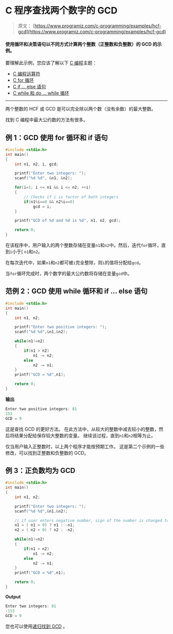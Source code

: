 # C 程序查找两个数字的 GCD

> 原文： [https://www.programiz.com/c-programming/examples/hcf-gcd](https://www.programiz.com/c-programming/examples/hcf-gcd)

#### 使用循环和决策语句以不同方式计算两个整数（正整数和负整数）的 GCD 的示例。

要理解此示例，您应该了解以下 [C 编程](/c-programming "C tutorial")主题：

*   [C 编程运算符](/c-programming/c-operators)
*   [C for 循环](/c-programming/c-for-loop)
*   [C if ... else 语句](/c-programming/c-if-else-statement)
*   [C while 和 do ... while 循环](/c-programming/c-do-while-loops)

* * *

两个整数的 HCF 或 GCD 是可以完全除以两个数（没有余数）的最大整数。

找到 C 编程中最大公约数的方法有很多。

## 例 1：GCD 使用 for 循环和 if 语句

```c
#include <stdio.h>
int main()
{
    int n1, n2, i, gcd;

    printf("Enter two integers: ");
    scanf("%d %d", &n1, &n2);

    for(i=1; i <= n1 && i <= n2; ++i)
    {
        // Checks if i is factor of both integers
        if(n1%i==0 && n2%i==0)
            gcd = i;
    }

    printf("GCD of %d and %d is %d", n1, n2, gcd);

    return 0;
}

```

在该程序中，用户输入的两个整数存储在变量`n1`和`n2`中。然后，迭代`for`循环，直到`i`小于[ `n1`和`n2`。

在每次迭代中，如果`n1`和`n2`都可被`i`完全整除，则`i`的值将分配给`gcd`。

当`for`循环完成时，两个数字的最大公约数将存储在变量`gcd`中。

## 范例 2：GCD 使用 while 循环和 if ... else 语句

```c
#include <stdio.h>
int main()
{
    int n1, n2;

    printf("Enter two positive integers: ");
    scanf("%d %d",&n1,&n2);

    while(n1!=n2)
    {
        if(n1 > n2)
            n1 -= n2;
        else
            n2 -= n1;
    }
    printf("GCD = %d",n1);

    return 0;
}
```

**输出**

```c
Enter two positive integers: 81
153
GCD = 9
```

这是查找 GCD 的更好方法。 在此方法中，从较大的整数中减去较小的整数，然后将结果分配给保存较大整数的变量。 继续该过程，直到`n1`和`n2`相等为止。

仅当用户输入正整数时，以上两个程序才能按预期工作。 这是第二个示例的一些修改，可以找到正整数和负整数的 GCD。

## 例 3：正负数均为 GCD

```c
#include <stdio.h>
int main()
{
    int n1, n2;

    printf("Enter two integers: ");
    scanf("%d %d",&n1,&n2);

    // if user enters negative number, sign of the number is changed to positive
    n1 = ( n1 > 0) ? n1 : -n1;
    n2 = ( n2 > 0) ? n2 : -n2;

    while(n1!=n2)
    {
        if(n1 > n2)
            n1 -= n2;
        else
            n2 -= n1;
    }
    printf("GCD = %d",n1);

    return 0;
}
```

**Output**

```c
Enter two integers: 81
-153
GCD = 9
```

您也可以使用[递归找到 GCD](/c-programming/examples/hcf-recursion "GCD using recursion") 。